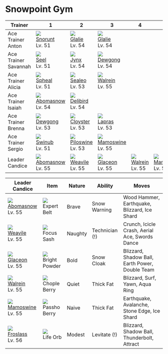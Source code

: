# Snowpoint Gym

Trainer              | 1                                   | 2                                   | 3                                   | 4                                   | 5                                   | 6                                   
---                  | ---                                 | ---                                 | ---                                 | ---                                 | ---                                 | ---                                 
Ace Trainer Anton    | ![][361]<br> [Snorunt]<br> Lv. 51   | ![][362]<br> [Glalie]<br> Lv. 54    | ![][362]<br> [Glalie]<br> Lv. 54    
Ace Trainer Savannah | ![][086]<br> [Seel]<br> Lv. 51      | ![][124]<br> [Jynx]<br> Lv. 54      | ![][087]<br> [Dewgong]<br> Lv. 54   
Ace Trainer Alicia   | ![][363]<br> [Spheal]<br> Lv. 51    | ![][364]<br> [Sealeo]<br> Lv. 53    | ![][365]<br> [Walrein]<br> Lv. 55   
Ace Trainer Isaiah   | ![][460]<br> [Abomasnow]<br> Lv. 54 | ![][225]<br> [Delibird]<br> Lv. 54  
Ace Trainer Brenna   | ![][087]<br> [Dewgong]<br> Lv. 53   | ![][091]<br> [Cloyster]<br> Lv. 53  | ![][131]<br> [Lapras]<br> Lv. 53    
Ace Trainer Sergio   | ![][220]<br> [Swinub]<br> Lv. 51    | ![][221]<br> [Piloswine]<br> Lv. 53 | ![][473]<br> [Mamoswine]<br> Lv. 55 
Leader Candice       | ![][460]<br> [Abomasnow]<br> Lv. 55 | ![][461]<br> [Weavile]<br> Lv. 55   | ![][471]<br> [Glaceon]<br> Lv. 55   | ![][365]<br> [Walrein]<br> Lv. 55   | ![][473]<br> [Mamoswine]<br> Lv. 55 | ![][478]<br> [Froslass]<br> Lv. 56  

Leader Candice                      | Item                                 | Nature  | Ability        | Moves                                          
---                                 | ---                                  | ---     | ---            | ---                                            
![][460]<br> [Abomasnow]<br> Lv. 55 | ![][expert-belt]<br> Expert Belt     | Brave   | Snow Warning   | Wood Hammer, Earthquake, Blizzard, Ice Shard   
![][461]<br> [Weavile]<br> Lv. 55   | ![][focus-sash]<br> Focus Sash       | Naughty | Technician (!) | Crunch, Icicle Crash, Aerial Ace, Swords Dance 
![][471]<br> [Glaceon]<br> Lv. 55   | ![][bright-powder]<br> Bright Powder | Bold    | Snow Cloak     | Blizzard, Shadow Ball, Earth Power, Double Team
![][365]<br> [Walrein]<br> Lv. 55   | ![][chople-berry]<br> Chople Berry   | Quiet   | Thick Fat      | Blizzard, Surf, Yawn, Aqua Ring                
![][473]<br> [Mamoswine]<br> Lv. 55 | ![][passho-berry]<br> Passho Berry   | Naive   | Thick Fat      | Earthquake, Avalanche, Stone Edge, Ice Shard   
![][478]<br> [Froslass]<br> Lv. 56  | ![][life-orb]<br> Life Orb           | Modest  | Levitate (!)   | Blizzard, Shadow Ball, Thunderbolt, Attract    


[Seel]: /pokemon_changes/086/
[Dewgong]: /pokemon_changes/087/
[Cloyster]: /pokemon_changes/091/
[Jynx]: /pokemon_changes/124/
[Lapras]: /pokemon_changes/131/
[Swinub]: /pokemon_changes/220/
[Piloswine]: /pokemon_changes/221/
[Delibird]: /pokemon_changes/225/
[Snorunt]: /pokemon_changes/361/
[Glalie]: /pokemon_changes/362/
[Spheal]: /pokemon_changes/363/
[Sealeo]: /pokemon_changes/364/
[Walrein]: /pokemon_changes/365/
[Abomasnow]: /pokemon_changes/460/
[Weavile]: /pokemon_changes/461/
[Glaceon]: /pokemon_changes/471/
[Mamoswine]: /pokemon_changes/473/
[Froslass]: /pokemon_changes/478/
[bright-powder]: /img/items/bright-powder.png
[chople-berry]: /img/items/chople-berry.png
[expert-belt]: /img/items/expert-belt.png
[focus-sash]: /img/items/focus-sash.png
[life-orb]: /img/items/life-orb.png
[passho-berry]: /img/items/passho-berry.png
[086]: /img/pokemon/086.png
[087]: /img/pokemon/087.png
[091]: /img/pokemon/091.png
[124]: /img/pokemon/124.png
[131]: /img/pokemon/131.png
[220]: /img/pokemon/220.png
[221]: /img/pokemon/221.png
[225]: /img/pokemon/225.png
[361]: /img/pokemon/361.png
[362]: /img/pokemon/362.png
[363]: /img/pokemon/363.png
[364]: /img/pokemon/364.png
[365]: /img/pokemon/365.png
[460]: /img/pokemon/460.png
[461]: /img/pokemon/461.png
[471]: /img/pokemon/471.png
[473]: /img/pokemon/473.png
[478]: /img/pokemon/478.png
